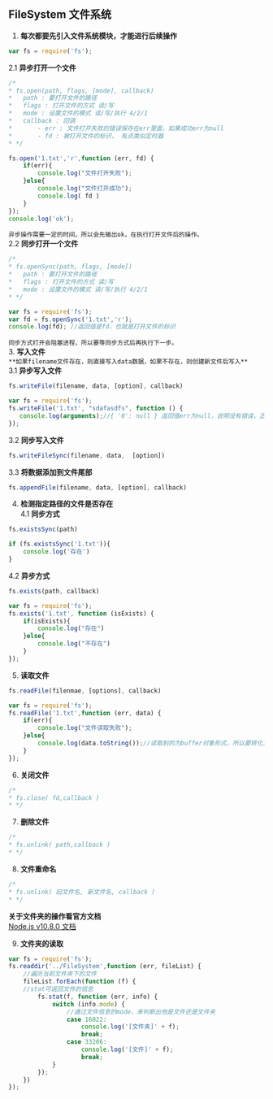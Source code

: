 ## FileSystem 文件系统
1. **每次都要先引入文件系统模块，才能进行后续操作**
``` javascript
var fs = require('fs');
```
2.1 **异步打开一个文件**  
``` javascript
/*   
* fs.open(path, flags, [mode], callback)
*   path : 要打开文件的路径
*   flags : 打开文件的方式 读/写
*   mode : 设置文件的模式 读/写/执行 4/2/1
*   callback : 回调
*       - err : 文件打开失败的错误保存在err里面，如果成功err为null
*       - fd : 被打开文件的标识， 有点类似定时器
* */
```
``` javascript
fs.open('1.txt','r',function (err, fd) {
    if(err){
        console.log("文件打开失败");
    }else{
        console.log("文件打开成功");
        console.log( fd )
    }
});
console.log('ok');
```
```异步操作需要一定的时间，所以会先输出ok，在执行打开文件后的操作。```  
2.2 **同步打开一个文件**  
``` javascript
/*   
* fs.openSync(path, flags, [mode])
*   path : 要打开文件的路径
*   flags : 打开文件的方式 读/写
*   mode : 设置文件的模式 读/写/执行 4/2/1
* */
```
``` javascript
var fs = require('fs');
var fd = fs.openSync('1.txt','r');
console.log(fd); //返回值是fd，也就是打开文件的标识
```
```同步方式打开会阻塞进程，所以要等同步方式后再执行下一步。```  
3. **写入文件**  
```**如果filename文件存在，则直接写入data数据，如果不存在，则创建新文件后写入**```  
3.1 **异步写入文件**  
``` javascript
fs.writeFile(filename, data, [option], callback)
```
``` javascript
var fs = require('fs');
fs.writeFile('1.txt', "sdafasdfs", function () {
   console.log(arguments);//{ '0': null } 返回值err为null，说明没有错误，正常
});
```
3.2 **同步写入文件**  
``` javascript
fs.writeFileSync(filename, data,  [option])
```
3.3 **将数据添加到文件尾部**  
``` javascript
fs.appendFile(filename, data, [option], callback)
```
4. **检测指定路径的文件是否存在**  
4.1 **同步方式**
``` javascript
fs.existsSync(path)
```
``` javascript
if (fs.existsSync('1.txt')){
    console.log('存在')
}
```
4.2 **异步方式**  
``` javascript
fs.exists(path, callback)
```
``` javascript
var fs = require('fs');
fs.exists('1.txt', function (isExists) {
    if(isExists){
        console.log("存在")
    }else{
        console.log("不存在")
    }
});
```
5. **读取文件**
``` javascript
fs.readFile(filenmae, [options], callback)
```
``` javascript
var fs = require('fs');
fs.readFile('1.txt',function (err, data) {
    if(err){
        console.log("文件读取失败");
    }else{
        console.log(data.toString());//读取到的为buffer对象形式，所以要转化为字符串的形式
    }
});
```
6. **关闭文件**  
``` javascript
/*
* fs.close( fd,callback )
* */
```
7. **删除文件**
``` javascript
/*
* fs.unlink( path,callback )
* */
```
8. **文件重命名**
``` javascript
/*
* fs.unlink( 旧文件名, 新文件名, callback )
* */
```
**关于文件夹的操作看官方文档**  
[Node.js v10.8.0 文档](http://nodejs.cn/api/)

9. **文件夹的读取**
``` javascript
var fs = require('fs');
fs.readdir('../FileSystem',function (err, fileList) {
    //遍历当前文件夹下的文件
    fileList.forEach(function (f) {
    //stat可返回文件的信息
        fs.stat(f, function (err, info) {
            switch (info.mode) {
                //通过文件信息的mode，来判断出他是文件还是文件夹
                case 16822:
                    console.log('[文件夹]' + f);
                    break;
                case 33206:
                    console.log('[文件]' + f);
                    break;
            }
        });
    })
});
```
